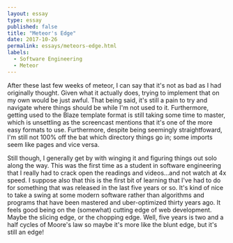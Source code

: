 ```yaml
---
layout: essay
type: essay
published: false
title: "Meteor's Edge"
date: 2017-10-26
permalink: essays/meteors-edge.html
labels:
  - Software Engineering
  - Meteor
---
```


After these last few weeks of meteor, I can say that it's not as bad as I had originally thought. Given what it actually does, trying to implement that on my own would be just awful. That being said, it's still a pain to try and navigate where things should be while I'm not used to it. Furthermore, getting used to the Blaze template format is still taking some time to master, which is unsettling as the screencast mentions that it's one of the more easy formats to use. Furthermore, despite being seemingly straightfoward, I'm still not 100% off the bat which directory things go in; some imports seem like pages and vice versa.

Still though, I generally get by with winging it and figuring things out solo along the way. This was the first time as a student in software engineering that I really had to crack open the readings and videos...and not watch at 4x speed. I suppose also that this is the first bit of learning that I've had to do for something that was released in the last five years or so. It's kind of nice to take a swing at some modern software rather than algorithms and programs that have been mastered and uber-optimized thirty years ago. It feels good being on the (somewhat) cutting edge of web development. Maybe the slicing edge, or the chopping edge. Well, five years is two and a half cycles of Moore's law so maybe it's more like the blunt edge, but it's still an edge!
